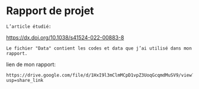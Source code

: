 # Rapport de projet
```
L’article étudié:
```
https://dx.doi.org/10.1038/s41524-022-00883-8
```
Le fichier "Data" contient les codes et data que j’ai utilisé dans mon rapport.
```
lien de mon rapport:
```
https://drive.google.com/file/d/1HxI9l3mClmMCpD1vpZ3UoqGcqmdMuSV9/view?usp=share_link
```
